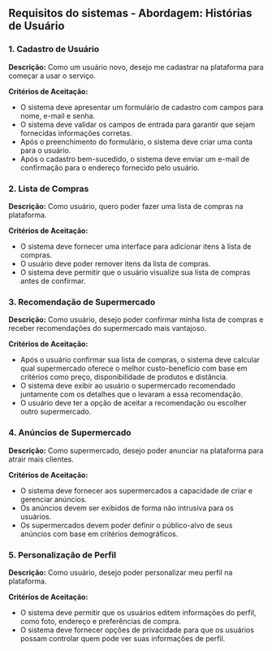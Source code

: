 ## Requisitos do sistemas - Abordagem: Histórias de Usuário

### 1. Cadastro de Usuário

**Descrição:**
Como um usuário novo, desejo me cadastrar na plataforma para começar a usar o serviço.

**Critérios de Aceitação:**
- O sistema deve apresentar um formulário de cadastro com campos para nome, e-mail e senha.
- O sistema deve validar os campos de entrada para garantir que sejam fornecidas informações corretas.
- Após o preenchimento do formulário, o sistema deve criar uma conta para o usuário.
- Após o cadastro bem-sucedido, o sistema deve enviar um e-mail de confirmação para o endereço fornecido pelo usuário.

### 2. Lista de Compras

**Descrição:**
Como usuário, quero poder fazer uma lista de compras na plataforma.

**Critérios de Aceitação:**
- O sistema deve fornecer uma interface para adicionar itens à lista de compras.
- O usuário deve poder remover itens da lista de compras.
- O sistema deve permitir que o usuário visualize sua lista de compras antes de confirmar.

### 3. Recomendação de Supermercado

**Descrição:**
Como usuário, desejo poder confirmar minha lista de compras e receber recomendações do supermercado mais vantajoso.

**Critérios de Aceitação:**
- Após o usuário confirmar sua lista de compras, o sistema deve calcular qual supermercado oferece o melhor custo-benefício com base em critérios como preço, disponibilidade de produtos e distância.
- O sistema deve exibir ao usuário o supermercado recomendado juntamente com os detalhes que o levaram a essa recomendação.
- O usuário deve ter a opção de aceitar a recomendação ou escolher outro supermercado.

### 4. Anúncios de Supermercado

**Descrição:**
Como supermercado, desejo poder anunciar na plataforma para atrair mais clientes.

**Critérios de Aceitação:**
- O sistema deve fornecer aos supermercados a capacidade de criar e gerenciar anúncios.
- Os anúncios devem ser exibidos de forma não intrusiva para os usuários.
- Os supermercados devem poder definir o público-alvo de seus anúncios com base em critérios demográficos.

### 5. Personalização de Perfil

**Descrição:**
Como usuário, desejo poder personalizar meu perfil na plataforma.

**Critérios de Aceitação:**
- O sistema deve permitir que os usuários editem informações do perfil, como foto, endereço e preferências de compra.
- O sistema deve fornecer opções de privacidade para que os usuários possam controlar quem pode ver suas informações de perfil.